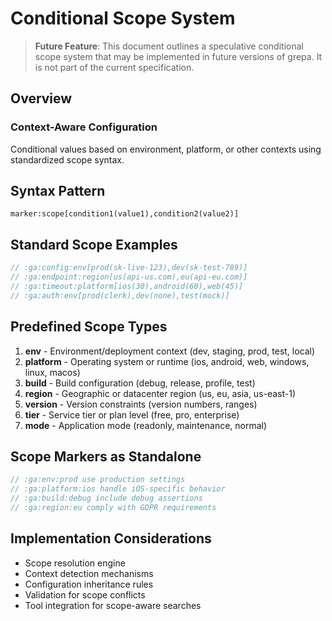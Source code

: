 # Conditional Scope System

<!-- :ga:tldr future conditional value system for environment-aware markers -->
<!-- :ga:meta speculative feature design for context-aware configuration -->

> **Future Feature**: This document outlines a speculative conditional scope system that may be implemented in future versions of grepa. It is not part of the current specification.

## Overview

<!-- :ga:conditional environment and platform-aware marker values -->
### Context-Aware Configuration

Conditional values based on environment, platform, or other contexts using standardized scope syntax.

## Syntax Pattern

```
marker:scope[condition1(value1),condition2(value2)]
```

## Standard Scope Examples

```javascript
// :ga:config:env[prod(sk-live-123),dev(sk-test-789)]
// :ga:endpoint:region[us(api-us.com),eu(api-eu.com)]
// :ga:timeout:platform[ios(30),android(60),web(45)]
// :ga:auth:env[prod(clerk),dev(none),test(mock)]
```

## Predefined Scope Types

1. **env** - Environment/deployment context (dev, staging, prod, test, local)
2. **platform** - Operating system or runtime (ios, android, web, windows, linux, macos)  
3. **build** - Build configuration (debug, release, profile, test)
4. **region** - Geographic or datacenter region (us, eu, asia, us-east-1)
5. **version** - Version constraints (version numbers, ranges)
6. **tier** - Service tier or plan level (free, pro, enterprise)
7. **mode** - Application mode (readonly, maintenance, normal)

## Scope Markers as Standalone

```javascript
// :ga:env:prod use production settings
// :ga:platform:ios handle iOS-specific behavior
// :ga:build:debug include debug assertions
// :ga:region:eu comply with GDPR requirements
```

## Implementation Considerations

<!-- :ga:todo future implementation requirements -->
- Scope resolution engine
- Context detection mechanisms
- Configuration inheritance rules
- Validation for scope conflicts
- Tool integration for scope-aware searches